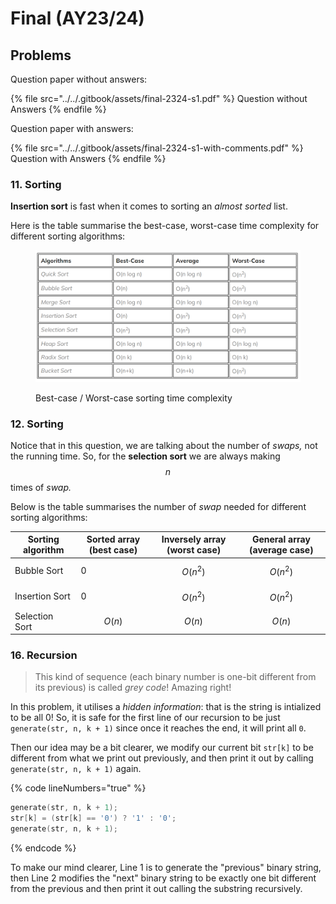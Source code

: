# Final (AY23/24)

## Problems

Question paper without answers:

{% file src="../../.gitbook/assets/final-2324-s1.pdf" %}
Question without Answers
{% endfile %}

Question paper with answers:

{% file src="../../.gitbook/assets/final-2324-s1-with-comments.pdf" %}
Question with Answers
{% endfile %}

### 11. Sorting

**Insertion sort** is fast when it comes to sorting an _almost sorted_ list.

Here is the table summarise the best-case, worst-case time complexity for different sorting algorithms:

<figure><img src="../../.gitbook/assets/best-worst-case-time-sorting.png" alt=""><figcaption><p>Best-case / Worst-case sorting time complexity</p></figcaption></figure>

### 12. Sorting

Notice that in this question, we are talking about the number of _swaps,_ not the running time. So, for the **selection sort** we are always making $$n$$ times of _swap._

Below is the table summarises the number of _swap_ needed for different sorting algorithms:

| Sorting algorithm | Sorted array (best case) | Inversely array (worst case) | General array (average case) |
| ----------------- | ------------------------ | ---------------------------- | ---------------------------- |
| Bubble Sort       | 0                        | $$O(n^2)$$                   | $$O(n^2)$$                   |
| Insertion Sort    | 0                        | $$O(n^2)$$                   | $$O(n^2)$$                   |
| Selection Sort    | $$O(n)$$                 | $$O(n)$$                     | $$O(n)$$                     |

### 16. Recursion

> This kind of sequence (each binary number is one-bit different from its previous) is called _grey code_! Amazing right!

In this problem, it utilises a _hidden information_: that is the string is intialized to be all 0! So, it is safe for the first line of our recursion to be just `generate(str, n, k + 1)` since once it reaches the end, it will print all `0`.

Then our idea may be a bit clearer, we modify our current bit `str[k]` to be different from what we print out previously, and then print it out by calling `generate(str, n, k + 1)` again.

{% code lineNumbers="true" %}
```c
generate(str, n, k + 1);
str[k] = (str[k] == '0') ? '1' : '0';
generate(str, n, k + 1);
```
{% endcode %}

To make our mind clearer, Line 1 is to generate the "previous" binary string, then Line 2 modifies the "next" binary string to be exactly one bit different from the previous and then print it out calling the substring recursively.
